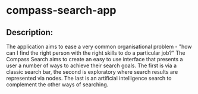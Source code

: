 # compass-search-app

## Description: 
The application aims to ease a very common organisational problem - "how can I find the right person with the right skills to do a particular job?" The Compass Search aims to create an easy to use interface that presents a user a number of ways to achieve their search goals. The first is via a classic search bar, the second is exploratory where search results are represented via nodes. The last is an artificial intelligence search to complement the other ways of searching.
